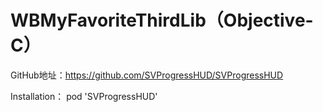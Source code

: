 # WBMyFavoriteThirdLib（Objective-C）
GitHub地址：https://github.com/SVProgressHUD/SVProgressHUD

Installation：
pod 'SVProgressHUD'
